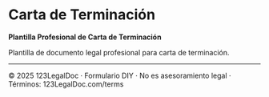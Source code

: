 # Carta de Terminación

**Plantilla Profesional de Carta de Terminación**

Plantilla de documento legal profesional para carta de terminación.

---

© 2025 123LegalDoc · Formulario DIY · No es asesoramiento legal · Términos: 123LegalDoc.com/terms
